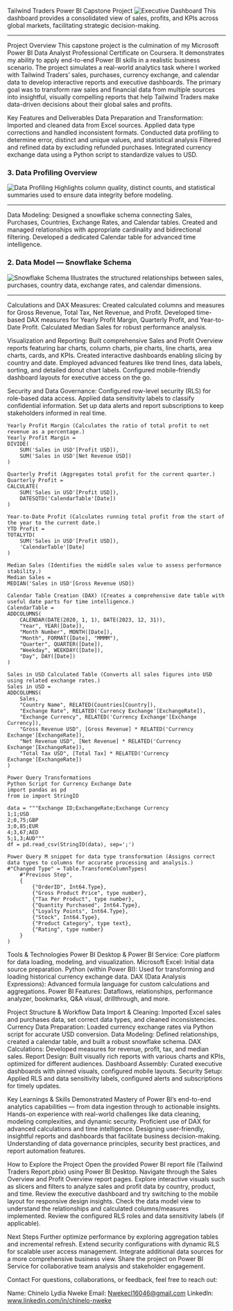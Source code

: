 Tailwind Traders Power BI Capstone Project
![Executive Dashboard](https://github.com/Chinel0/Tailwind-Traders-Power-BI-Capstone-Project/blob/f4a2b8da43b108a14432fe43dc3e487907a49a77/pbi%20dashboard%20(1).png)
This dashboard provides a consolidated view of sales, profits, and KPIs across global markets, facilitating strategic decision-making.

---
Project Overview
This capstone project is the culmination of my Microsoft Power BI Data Analyst Professional Certificate on Coursera. It demonstrates my ability to apply end-to-end Power BI skills in a realistic business scenario. 
The project simulates a real-world analytics task where I worked with Tailwind Traders’ sales, purchases, currency exchange, and calendar data to develop interactive reports and executive dashboards.
The primary goal was to transform raw sales and financial data from multiple sources into insightful, visually compelling reports that help Tailwind Traders make data-driven decisions about their global sales and profits.

Key Features and Deliverables
Data Preparation and Transformation:
Imported and cleaned data from Excel sources.
Applied data type corrections and handled inconsistent formats.
Conducted data profiling to determine error, distinct and unique values, and statistical analysis
Filtered and refined data by excluding refunded purchases.
Integrated currency exchange data using a Python script to standardize values to USD.
### 3. Data Profiling Overview  
![Data Profiling](https://github.com/Chinel0/Tailwind-Traders-Power-BI-Capstone-Project/blob/f4a2b8da43b108a14432fe43dc3e487907a49a77/dprofiling.png)
Highlights column quality, distinct counts, and statistical summaries used to ensure data integrity before modeling.

---

Data Modeling:
Designed a snowflake schema connecting Sales, Purchases, Countries, Exchange Rates, and Calendar tables.
Created and managed relationships with appropriate cardinality and bidirectional filtering.
Developed a dedicated Calendar table for advanced time intelligence.
### 2. Data Model — Snowflake Schema  
![Snowflake Schema](https://github.com/Chinel0/Tailwind-Traders-Power-BI-Capstone-Project/blob/f4a2b8da43b108a14432fe43dc3e487907a49a77/snowflake%20schema%20(1).png)
Illustrates the structured relationships between sales, purchases, country data, exchange rates, and calendar dimensions.

---

Calculations and DAX Measures:
Created calculated columns and measures for Gross Revenue, Total Tax, Net Revenue, and Profit.
Developed time-based DAX measures for Yearly Profit Margin, Quarterly Profit, and Year-to-Date Profit.
Calculated Median Sales for robust performance analysis.

Visualization and Reporting:
Built comprehensive Sales and Profit Overview reports featuring bar charts, column charts, pie charts, line charts, area charts, cards, and KPIs.
Created interactive dashboards enabling slicing by country and date.
Employed advanced features like trend lines, data labels, sorting, and detailed donut chart labels.
Configured mobile-friendly dashboard layouts for executive access on the go.

Security and Data Governance:
Configured row-level security (RLS) for role-based data access.
Applied data sensitivity labels to classify confidential information.
Set up data alerts and report subscriptions to keep stakeholders informed in real time.

```Key DAX Measures and Formulas
Yearly Profit Margin (Calculates the ratio of total profit to net revenue as a percentage.)
Yearly Profit Margin = 
DIVIDE(
    SUM('Sales in USD'[Profit USD]),
    SUM('Sales in USD'[Net Revenue USD])
) 

Quarterly Profit (Aggregates total profit for the current quarter.)
Quarterly Profit = 
CALCULATE(
    SUM('Sales in USD'[Profit USD]),
    DATESQTD('CalendarTable'[Date])
)

Year-to-Date Profit (Calculates running total profit from the start of the year to the current date.)
YTD Profit = 
TOTALYTD(
    SUM('Sales in USD'[Profit USD]),
    'CalendarTable'[Date]
)

Median Sales (Identifies the middle sales value to assess performance stability.)
Median Sales = 
MEDIAN('Sales in USD'[Gross Revenue USD])

Calendar Table Creation (DAX) (Creates a comprehensive date table with useful date parts for time intelligence.)
CalendarTable = 
ADDCOLUMNS(
    CALENDAR(DATE(2020, 1, 1), DATE(2023, 12, 31)),
    "Year", YEAR([Date]),
    "Month Number", MONTH([Date]),
    "Month", FORMAT([Date], "MMMM"),
    "Quarter", QUARTER([Date]),
    "Weekday", WEEKDAY([Date]),
    "Day", DAY([Date])
)

Sales in USD Calculated Table (Converts all sales figures into USD using related exchange rates.)
Sales in USD = 
ADDCOLUMNS(
    Sales,
    "Country Name", RELATED(Countries[Country]),
    "Exchange Rate", RELATED('Currency Exchange'[ExchangeRate]),
    "Exchange Currency", RELATED('Currency Exchange'[Exchange Currency]),
    "Gross Revenue USD", [Gross Revenue] * RELATED('Currency Exchange'[ExchangeRate]),
    "Net Revenue USD", [Net Revenue] * RELATED('Currency Exchange'[ExchangeRate]),
    "Total Tax USD", [Total Tax] * RELATED('Currency Exchange'[ExchangeRate])
)

Power Query Transformations
Python Script for Currency Exchange Date
import pandas as pd
from io import StringIO

data = """Exchange ID;ExchangeRate;Exchange Currency
1;1;USD
2;0,75;GBP
3;0,85;EUR
4;3,67;AED
5;1,3;AUD"""
df = pd.read_csv(StringIO(data), sep=';')

Power Query M snippet for data type transformation (Assigns correct data types to columns for accurate processing and analysis.)
#"Changed Type" = Table.TransformColumnTypes(
    #"Previous Step",
    {
        {"OrderID", Int64.Type},
        {"Gross Product Price", type number},
        {"Tax Per Product", type number},
        {"Quantity Purchased", Int64.Type},
        {"Loyalty Points", Int64.Type},
        {"Stock", Int64.Type},
        {"Product Category", type text},
        {"Rating", type number}
    }
)
```

Tools & Technologies
Power BI Desktop & Power BI Service: Core platform for data loading, modeling, and visualization.
Microsoft Excel: Initial data source preparation.
Python (within Power BI): Used for transforming and loading historical currency exchange data.
DAX (Data Analysis Expressions): Advanced formula language for custom calculations and aggregations.
Power BI Features: Dataflows, relationships, performance analyzer, bookmarks, Q&A visual, drillthrough, and more.

Project Structure & Workflow
Data Import & Cleaning: Imported Excel sales and purchases data, set correct data types, and cleaned inconsistencies.
Currency Data Preparation: Loaded currency exchange rates via Python script for accurate USD conversion.
Data Modeling: Defined relationships, created a calendar table, and built a robust snowflake schema.
DAX Calculations: Developed measures for revenue, profit, tax, and median sales.
Report Design: Built visually rich reports with various charts and KPIs, optimized for different audiences.
Dashboard Assembly: Curated executive dashboards with pinned visuals, configured mobile layouts.
Security Setup: Applied RLS and data sensitivity labels, configured alerts and subscriptions for timely updates.

Key Learnings & Skills Demonstrated
Mastery of Power BI’s end-to-end analytics capabilities — from data ingestion through to actionable insights.
Hands-on experience with real-world challenges like data cleaning, modeling complexities, and dynamic security.
Proficient use of DAX for advanced calculations and time intelligence.
Designing user-friendly, insightful reports and dashboards that facilitate business decision-making.
Understanding of data governance principles, security best practices, and report automation features.

How to Explore the Project
Open the provided Power BI report file (Tailwind Traders Report.pbix) using Power BI Desktop.
Navigate through the Sales Overview and Profit Overview report pages.
Explore interactive visuals such as slicers and filters to analyze sales and profit data by country, product, and time.
Review the executive dashboard and try switching to the mobile layout for responsive design insights.
Check the data model view to understand the relationships and calculated columns/measures implemented.
Review the configured RLS roles and data sensitivity labels (if applicable).

Next Steps
Further optimize performance by exploring aggregation tables and incremental refresh.
Extend security configurations with dynamic RLS for scalable user access management.
Integrate additional data sources for a more comprehensive business view.
Share the project on Power BI Service for collaborative team analysis and stakeholder engagement.

Contact
For questions, collaborations, or feedback, feel free to reach out:

Name: Chinelo Lydia Nweke
Email: Nwekecl16046@gmail.com
LinkedIn: www.linkedin.com/in/chinelo-nweke 

